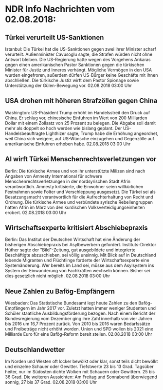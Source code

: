 # NDR Info Nachrichten vom 02.08.2018:


## Türkei verurteilt US-Sanktionen
Istanbul: Die Türkei hat die US-Sanktionen gegen zwei ihrer Minister scharf verurteilt. Außenminister Cavusoglu sagte, die Strafen würden nicht ohne Antwort bleiben. Die US-Regierung hatte wegen des Vorgehens Ankaras gegen einen amerikanischen Pastor Sanktionen gegen die türkischen Minister für Justiz und Inneres verhängt. Mögliche Vermögen in den USA wurden eingefroren, außerdem dürfen US-Bürger keine Geschäfte mit ihnen abschließen. Die türkische Justiz wirft dem Pastor Spionage sowie Unterstützung der Gülen-Bewegung vor. 02.08.2018 03:00 Uhr 

## USA drohen mit höheren Strafzöllen gegen China
Washington:   US-Präsident Trump erhöht im Handelsstreit den Druck auf China. Er schlug vor, chinesische Einfuhren im Wert von 200 Milliarden Dollar mit einem Zollsatz von 25 Prozent zu belegen. Die Abgabe soll damit mehr als doppelt so hoch werden wie bislang geplant. Der US-Handelsbeauftragte Lighthizer sagte, Trump habe die Erhöhung angeordnet, weil China sich weigere, auf US-Wünsche einzugehen und Gegenzölle auf amerikanische Einfuhren erhoben habe. 02.08.2018 03:00 Uhr 

## AI wirft Türkei Menschenrechtsverletzungen vor
Berlin: Die türkische Armee und von ihr unterstützte Milizen sind nach Angaben von Amnesty International für schwere Menschenrechtsverletzungen in der nordsyrischen Stadt Afrin verantwortlich. Amnesty kritisierte, die Einwohner seien willkürlichen Festnahmen sowie Folter und Verschleppung ausgesetzt. Die Türkei sei als Besatzungsmacht verantwortlich für die Aufrechterhaltung von Recht und Ordnung. Die türkische Armee und verbündete syrische Rebellengruppen hatten Afrin im März von den kurdischen Volksverteidigungseinheiten erobert. 02.08.2018 03:00 Uhr 

## Wirtschaftsexperte kritisiert Abschiebepraxis
Berlin: Das Institut der Deutschen Wirtschaft hat eine Änderung der bisherigen Abschiebepraxis bei Asylbewerbern gefordert. Instituts-Direktor Hüther sagte der "Bild"-Zeitung, gut ausgebildete und integrierte Beschäftigte abzuschieben, sei völlig unsinnig. Mit Blick auf in Deutschland lebende Migranten und Flüchtlinge forderte der Wirtschaftsexperte eine Systemänderung. Wer bereits im Land sei, müsse aus dem Asylsystem ins System der Einwanderung von Fachkräften wechseln können. Bisher sei dies gesetzlich nicht möglich. 02.08.2018 03:00 Uhr 

## Neue Zahlen zu Bafög-Empfängern
Wiesbaden: Das Statistische Bundesamt legt heute Zahlen zu den Bafög-Empfängern im Jahr 2017 vor. Zuletzt hatten immer weniger Studenten und Schüler staatliche Ausbildungsförderung bezogen. Nach einem Bericht der Bundesregierung vom Dezember ging ihre Zahl innerhalb von vier Jahren bis 2016 um 16,7 Prozent zurück. Von 2010 bis 2016 waren Bedarfssätze und Freibeträge nicht erhöht worden. Union und SPD wollen bis 2021 eine Milliarde Euro für eine Bafög-Reform bereit stellen. 02.08.2018 03:00 Uhr 

## Deutschlandwetter
Im Norden und Westen oft locker bewölkt oder klar, sonst teils dicht bewölkt und einzelne Schauer oder Gewitter. Tiefstwerte 23 bis 13 Grad. Tagsüber heiter, nur im Südosten dichte Wolken mit Schauern oder Gewittern. 25 bis 36 Grad. Die weiteren Aussichten: Am Freitag und Sonnabend überwiegend sonnig, 27 bis 37 Grad. 02.08.2018 03:00 Uhr 
